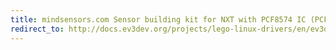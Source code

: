 ```yaml
---
title: mindsensors.com Sensor building kit for NXT with PCF8574 IC (PCF8574-Nx)
redirect_to: http://docs.ev3dev.org/projects/lego-linux-drivers/en/ev3dev-jessie/sensor_data.html#pcf8574
---
```

